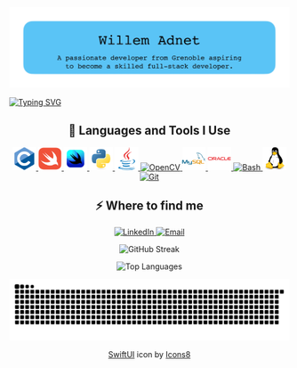 <p align="center">
  <img src="Header-Photoroom.png" alt="Willem Adnet. A passionnate develooper from Grenoble aspiring to become a skilled full-stack developer. "/>
</p>

[![Typing SVG](https://readme-typing-svg.herokuapp.com?font=Fira+Code&pause=700&color=FFFFFF&center=true&vCenter=true&multiline=true&width=600&height=90&lines=Hi+%F0%9F%91%8B%2C+I'm+Willem+Adnet;Studying+%F0%9F%93%96+at++ENSIMAG;Loves+personal+projects+%F0%9F%92%BB)](https://git.io/typing-svg)

<h2 align="center">🚀 Languages and Tools I Use</h2>
<p align="center">
  <a href="https://raw.githubusercontent.com/devicons/devicon/master/icons/c/c-original.svg">
    <img src="https://raw.githubusercontent.com/devicons/devicon/master/icons/c/c-original.svg" alt="C" width="42" height="42"/>
  </a>
  <a href="https://raw.githubusercontent.com/devicons/devicon/master/icons/swift/swift-original.svg">
    <img src="https://raw.githubusercontent.com/devicons/devicon/master/icons/swift/swift-original.svg" alt="Swift" width="42" height="42"/>
  </a>
  <a href="https://developer.apple.com/xcode/swiftui/">
    <img src="icons8-swiftui.svg" alt="SwiftUI" width="42" height="42"/>
  </a>
  <a href="https://raw.githubusercontent.com/devicons/devicon/master/icons/python/python-original.svg">
    <img src="https://raw.githubusercontent.com/devicons/devicon/master/icons/python/python-original.svg" alt="Python" width="42" height="42"/>
  </a>
  <a href="https://raw.githubusercontent.com/devicons/devicon/master/icons/java/java-original.svg">
    <img src="https://raw.githubusercontent.com/devicons/devicon/master/icons/java/java-original.svg" alt="Java" width="42" height="42"/>
  </a>
  <a href="https://www.vectorlogo.zone/logos/opencv/opencv-icon.svg">
    <img src="https://www.vectorlogo.zone/logos/opencv/opencv-icon.svg" alt="OpenCV" width="42" height="42"/>
  </a>
  <a href="https://raw.githubusercontent.com/devicons/devicon/master/icons/mysql/mysql-original-wordmark.svg">
    <img src="https://raw.githubusercontent.com/devicons/devicon/master/icons/mysql/mysql-original-wordmark.svg" alt="MySQL" width="42" height="42"/>
  </a>
  <a href="https://raw.githubusercontent.com/devicons/devicon/master/icons/oracle/oracle-original.svg">
    <img src="https://raw.githubusercontent.com/devicons/devicon/master/icons/oracle/oracle-original.svg" alt="Oracle" width="42" height="42"/>
  </a>
  <a href="https://www.vectorlogo.zone/logos/gnu_bash/gnu_bash-icon.svg">
    <img src="https://www.vectorlogo.zone/logos/gnu_bash/gnu_bash-icon.svg" alt="Bash" width="42" height="42"/>
  </a>
  <a href="https://raw.githubusercontent.com/devicons/devicon/master/icons/linux/linux-original.svg">
    <img src="https://raw.githubusercontent.com/devicons/devicon/master/icons/linux/linux-original.svg" alt="Linux" width="42" height="42"/>
  </a>
  <a href="https://www.vectorlogo.zone/logos/git-scm/git-scm-icon.svg">
    <img src="https://www.vectorlogo.zone/logos/git-scm/git-scm-icon.svg" alt="Git" width="42" height="42"/>
  </a>
</p>

<h2 align="center">⚡️ Where to find me</h2>
<p align="center">
  <a href="https://www.linkedin.com/in/willem-adnet">
    <img src="https://img.shields.io/badge/linkedin-logo?style=for-the-badge&logo=linkedin&logoColor=white&color=%230a77b6" alt="LinkedIn"/>
  </a>
  <a href="mailto:adnet.willem@icloud.com">
    <img src="https://img.shields.io/badge/email-contact?style=for-the-badge&logo=gmail&logoColor=white&color=%23D14836" alt="Email"/>
  </a>
</p>

<p align="center">
  <picture>
    <source media="(prefers-color-scheme: dark)" srcset="https://github-readme-streak-stats.herokuapp.com/?user=Vlor999&theme=dark" />
    <source media="(prefers-color-scheme: light)" srcset="https://github-readme-streak-stats.herokuapp.com/?user=Vlor999&theme=white" />
    <img src="https://github-readme-streak-stats.herokuapp.com/?user=Vlor999&theme=white" alt="GitHub Streak"/>
  </picture>
</p>


<p align="center">
  <picture>
    <source media="(prefers-color-scheme: dark)" srcset="https://github-readme-stats.vercel.app/api/top-langs?username=Vlor999&show_icons=true&locale=en&layout=compact&theme=dark" />
    <source media="(prefers-color-scheme: light)" srcset="https://github-readme-stats.vercel.app/api/top-langs?username=Vlor999&show_icons=true&locale=en&layout=compact&theme=light" />
    <img src="https://github-readme-stats.vercel.app/api/top-langs?username=Vlor999&show_icons=true&locale=en&layout=compact&theme=light" alt="Top Languages"/>
  </picture>
</p>


<p align="center">
  <picture>
    <source media="(prefers-color-scheme: dark)" srcset="https://raw.githubusercontent.com/Vlor999/Vlor999/output/github-snake-dark.svg" />
    <source media="(prefers-color-scheme: light)" srcset="https://raw.githubusercontent.com/Vlor999/Vlor999/output/github-snake.svg" />
    <img alt="GitHub Snake" src="https://raw.githubusercontent.com/Vlor999/Vlor999/output/github-snake.svg"/>
  </picture>
</p>


<p align="center">
  <a href="https://icons8.com/icon/3cCrxzZF7LfB/swiftui">SwiftUI</a> icon by <a href="https://icons8.com">Icons8</a>
</p>
